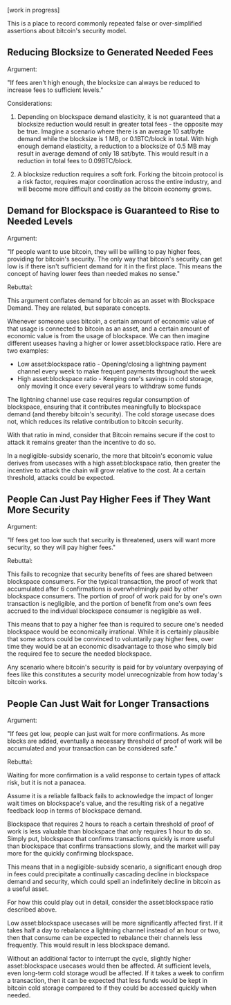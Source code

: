 [work in progress]

This is a place to record commonly repeated false or over-simplified assertions about bitcoin's security model.

## Reducing Blocksize to Generated Needed Fees

Argument:

"If fees aren't high enough, the blocksize can always be reduced to increase fees to sufficient levels."

Considerations: 

1. Depending on blockspace demand elasticity, it is not guaranteed that a blocksize reduction would result in greater total fees - the opposite may be true. Imagine a scenario where there is an average 10 sat/byte demand while the blocksize is 1 MB, or 0.1BTC/block in total. With high enough demand elasticity, a reduction to a blocksize of 0.5 MB may result in average demand of only 18 sat/byte. This would result in a reduction in total fees to 0.09BTC/block.

2. A blocksize reduction requires a soft fork. Forking the bitcoin protocol is a risk factor, requires major coordination across the entire industry, and will become more difficult and costly as the bitcoin economy grows.


## Demand for Blockspace is Guaranteed to Rise to Needed Levels

Argument:

"If people want to use bitcoin, they will be willing to pay higher fees, providing for bitcoin's security. The only way that bitcoin's security can get low is if there isn't sufficient demand for it in the first place. This means the concept of having lower fees than needed makes no sense."

Rebuttal:

This argument conflates demand for bitcoin as an asset with Blockspace Demand. They are related, but separate concepts.

Whenever someone uses bitcoin, a certain amount of economic value of that usage is connected to bitcoin as an asset, and a certain amount of economic value is from the usage of blockspace. We can then imagine different useases having a higher or lower asset:blockspace ratio. Here are two examples:

- Low asset:blockspace ratio - Opening/closing a lightning payment channel every week to make frequent payments throughout the week
- High asset:blockspace ratio - Keeping one's savings in cold storage, only moving it once every several years to withdraw some funds

The lightning channel use case requires regular consumption of blockspace, ensuring that it contributes meaningfully to blockspace demand (and thereby bitcoin's security). The cold storage usecase does not, which reduces its relative contribution to bitcoin security.

With that ratio in mind, consider that Bitcoin remains secure if the cost to attack it remains greater than the incentive to do so.

In a negligible-subsidy scenario, the more that bitcoin's economic value derives from usecases with a high asset:blockspace ratio, then greater the incentive to attack the chain will grow relative to the cost. At a certain threshold, attacks could be expected.


## People Can Just Pay Higher Fees if They Want More Security

Argument:

"If fees get too low such that security is threatened, users will want more security, so they will pay higher fees."

Rebuttal:

This fails to recognize that security benefits of fees are shared between blockspace consumers. For the typical transaction, the proof of work that accumulated after 6 confirmations is overwhelmingly paid by other blockspace consumers. The portion of proof of work paid for by one's own transaction is negligible, and the portion of benefit from one's own fees accrued to the individual blockspace consumer is negligible as well.

This means that to pay a higher fee than is required to secure one's needed blockspace would be economically irrational. While it is certainly plausible that some actors could be convinced to voluntarily pay higher fees, over time they would be at an economic disadvantage to those who simply bid the required fee to secure the needed blockspace.

Any scenario where bitcoin's security is paid for by voluntary overpaying of fees like this constitutes a security model unrecognizable from how today's bitcoin works.


## People Can Just Wait for Longer Transactions

Argument:

"If fees get low, people can just wait for more confirmations. As more blocks are added, eventually a necessary threshold of proof of work will be accumulated and your transaction can be considered safe."

Rebuttal:

Waiting for more confirmation is a valid response to certain types of attack risk, but it is not a panacea.

Assume it is a reliable fallback fails to acknowledge the impact of longer wait times on blockspace's value, and the resulting risk of a negative feedback loop in terms of blockspace demand.

Blockspace that requires 2 hours to reach a certain threshold of proof of work is less valuable than blockspace that only requires 1 hour to do so. Simply put, blockspace that confirms transactions quickly is more useful than blockspace that confirms transactions slowly, and the market will pay more for the quickly confirming blockspace.

This means that in a negligible-subsidy scenario, a significant enough drop in fees could precipitate a continually cascading decline in blockspace demand and security, which could spell an indefinitely decline in bitcoin as a useful asset.

For how this could play out in detail, consider the asset:blockspace ratio described above.

Low asset:blockspace usecases will be more significantly affected first. If it takes half a day to rebalance a lightning channel instead of an hour or two, then that consume can be expected to rebalance their channels less frequently. This would result in less blockspace demand.

Without an additional factor to interrupt the cycle, slightly higher asset:blockspace usecases would then be affected. At sufficient levels, even long-term cold storage woudl be affected. If it takes a week to confirm a transaction, then it can be expected that less funds would be kept in bitcoin cold storage compared to if they could be accessed quickly when needed.
